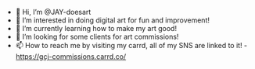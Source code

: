 - 👋 Hi, I’m @JAY-doesart
- 👀 I’m interested in doing digital art for fun and improvement!
- 🌱 I’m currently learning how to make my art good!
- 💞️ I’m looking for some clients for art commissions!
- 📫 How to reach me by visiting my carrd, all of my SNS are linked to it! - https://gcj-commissions.carrd.co/

<!---
JAY-doesart/JAY-doesart is a ✨ special ✨ repository because its `README.md` (this file) appears on your GitHub profile.
You can click the Preview link to take a look at your changes.
--->

